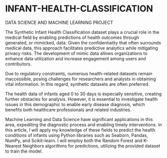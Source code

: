 # INFANT-HEALTH-CLASSIFICATION
DATA SCIENCE AND MACHINE LEARNING PROJECT

The Synthetic Infant Health Classification dataset plays a crucial role in the medical field by enabling predictions of health outcomes through generated, or mimicked, data. Given the confidentiality that often surrounds medical data, this approach facilitates predictive analytics while mitigating privacy risks. The development of mimic data allows organizations to enhance data utilization and increase engagement among users and contributors.

Due to regulatory constraints, numerous health-related datasets remain inaccessible, posing challenges for researchers and analysts in obtaining vital information. In this regard, synthetic datasets are often preferred.

The health data of infants aged 0 to 30 days is especially sensitive, creating further obstacles for analysis. However, it is essential to investigate health issues in this demographic to enable early disease diagnosis, which benefits both healthcare professionals and related industries.

Machine Learning and Data Science have significant applications in this area, expediting the diagnostic process and enabling timely interventions. In this article, I will apply my knowledge of these fields to predict the health conditions of infants using Python libraries such as Seaborn, Pandas, NumPy, and Scikit-learn. I will employ both the Random Forest and K-Nearest Neighbors algorithms for predictions, utilizing the provided dataset to train the model.


